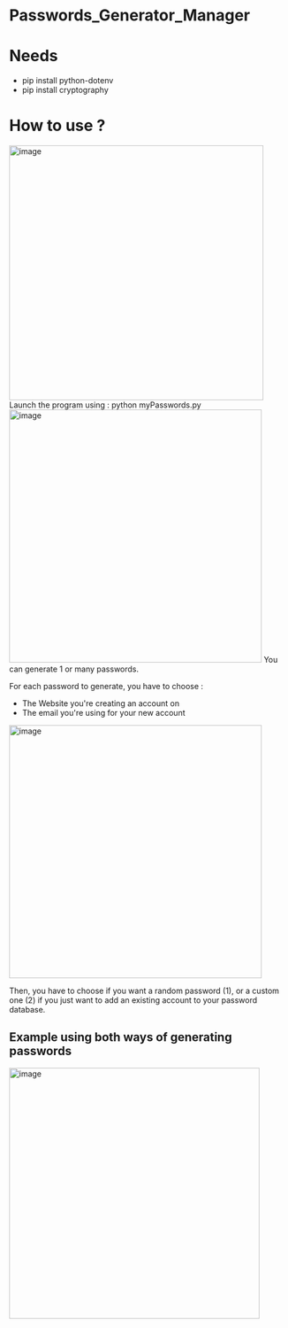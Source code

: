 # Passwords_Generator_Manager

# Needs
- pip install python-dotenv
- pip install cryptography

# How to use ?
<img width="460" alt="image" src="https://github.com/cjovignot/Passwords_Generator_Manager/assets/124519396/9af37558-edcc-45fe-93c7-08ec44f78f51">
Launch the program using : python myPasswords.py

<img width="457" alt="image" src="https://github.com/cjovignot/Passwords_Generator_Manager/assets/124519396/77ba1408-87a8-4bbd-bffa-47fc19506449">
You can generate 1 or many passwords.

For each password to generate, you have to choose :
- The Website you're creating an account on
- The email you're using for your new account

<img width="457" alt="image" src="https://github.com/cjovignot/Passwords_Generator_Manager/assets/124519396/9e39508c-6f9a-4f3c-9477-aabbe7397a1c">

Then, you have to choose if you want a random password (1), or a custom one (2) if you just want to add an existing account to your password database.

## Example using both ways of generating passwords
<img width="453" alt="image" src="https://github.com/cjovignot/Passwords_Generator_Manager/assets/124519396/59e873e4-4cc6-47b9-a7ce-7eee2a3c13fb">
